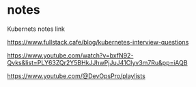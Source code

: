 # notes

Kubernets notes link

https://www.fullstack.cafe/blog/kubernetes-interview-questions

https://www.youtube.com/watch?v=bxfN92-Qvks&list=PLY63ZQr2Y5BHkJJhwPjJuJ41CIyv3m7Ru&pp=iAQB

https://www.youtube.com/@DevOpsPro/playlists
